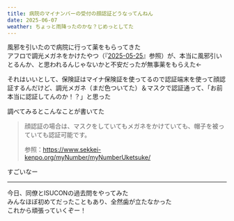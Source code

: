 ```yaml
---
title: 病院のマイナンバーの受付の顔認証どうなってんねん
date: 2025-06-07
weather: ちょっと雨降ったのかな？じめっとしてた
---
```

風邪を引いたので病院に行って薬をもらってきた  
アフロで調光メガネをかけたやつ（『[2025-05-25](/diary/2025/05/25)』参照）が、本当に風邪引いとるんか、と思われるんじゃないかと不安だったが無事薬をもらえた←

それはいいとして、保険証はマイナ保険証を使ってるので認証端末を使って顔認証するんだけど、調光メガネ（まだ色ついてた）＆マスクで認証通って、「お前本当に認証してんのか！？」と思った

調べてみるとこんなことが書いてた
> 顔認証の場合は、マスクをしていてもメガネをかけていても、帽子を被っていても認証可能です。
> 
> 参照：https://www.sekkei-kenpo.org/myNumber/myNumberUketsuke/

すごいなー

---

今日、同僚とISUCONの過去問をやってみた  
みんなほぼ初めてだったこともあり、全然歯が立たなかった  
これから頑張っていくぞー！
